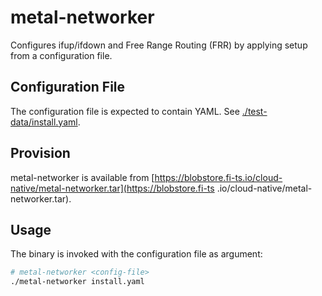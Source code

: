 # metal-networker

Configures ifup/ifdown and Free Range Routing (FRR) by applying setup from a configuration file.

## Configuration File

The configuration file is expected to contain YAML. See [./test-data/install.yaml](test-data/install.yaml).

## Provision

metal-networker is available from [https://blobstore.fi-ts.io/cloud-native/metal-networker.tar](https://blobstore.fi-ts
.io/cloud-native/metal-networker.tar).

## Usage

The binary is invoked with the configuration file as argument:

```bash
# metal-networker <config-file>
./metal-networker install.yaml

```

